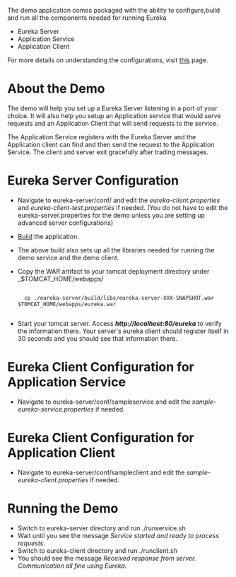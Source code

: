 The demo application comes packaged with the ability to configure,build and run all the components needed for running Eureka

* Eureka Server
* Application Service
* Application Client

For more details on understanding the configurations, visit [this](https://github.com/Netflix/eureka/wiki/Configuring-Eureka) page.

# About the Demo

The demo will help you set up a Eureka Server listening in a port of your choice. It will also help you setup an Application service that would serve requests and an Application Client that will send requests to the service.

The Application Service registers with the Eureka Server and the Application client can find and then send the request to the Application Service. The client and server exit gracefully after trading messages.

# Eureka Server Configuration

* Navigate to eureka-server/conf/ and edit the _eureka-client.properties_ and _eureka-client-test.properties_ if needed. (You do not have to edit the eureka-server.properties for the demo unless you are setting up advanced server configurations)
 
* [Build](https://github.com/Netflix/eureka/wiki/Building-Eureka-Client-and-Server) the application.

* The above build also sets up all the libraries needed for running the demo service and the demo client.

* Copy the WAR artifact to your tomcat deployment directory under _$TOMCAT_HOME/webapps/ 

    <pre><code>
    cp ./eureka-server/build/libs/eureka-server-XXX-SNAPSHOT.war $TOMCAT_HOME/webapps/eureka.war
    </pre></code> 

* Start your tomcat server. Access _**http://localhost:80/eureka**_ to verify the information there. Your server's eureka client should register itself in 30 seconds and you should see that information there.

# Eureka Client Configuration for Application Service

* Navigate to eureka-server/conf/sampleservice and edit the _sample-eureka-service.properties_ if needed.

# Eureka Client Configuration for Application Client

* Navigate to eureka-server/conf/sampleclient and edit the _sample-eureka-client.properties_ if needed.

# Running the Demo

* Switch to eureka-server directory and run ./runservice.sh
* Wait until you see the message _Service started and ready to process requests_.
* Switch to eureka-client directory and run ./runclient.sh
* You should see the message _Received response from server. Communication all fine using Eureka._ 
